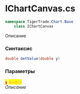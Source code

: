 
# IChartCanvas.cs
```csharp
namespace TigerTrade.Chart.Base  
    class IChartCanvas
```

Описание

### Синтаксис
```csharp
double GetValue(double y)
```

### Параметры  
<mark style="color:red;">**`y`**</mark> <mark style="color: rgb(255, 166, 87);">`double`</mark>  
 *Описание*  
  

                    
                    
